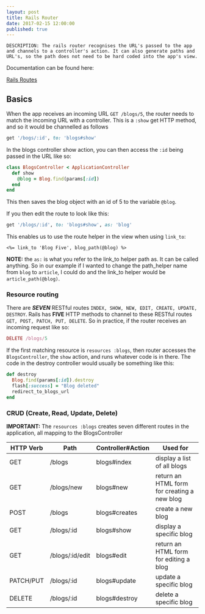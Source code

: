 ```yaml
---
layout: post
title: Rails Router
date: 2017-02-15 12:00:00
published: true
---
```



    DESCRIPTION: The rails router recognises the URL's passed to the app and channels to a controller's action. It can also generate paths and URL's, so the path does not need to be hard coded into the app's view.


Documentation can be found here:

[Rails Routes](http://guides.rubyonrails.org/routing.html)

## Basics

When the app receives an incoming URL `GET /blogs/5`, the router needs to match the incoming URL with a controller. This is a `:show` get HTTP method, and so it would be channelled as follows

```ruby
get '/bogs/:id', to: 'blogs#show'
```

In the blogs controller show action, you can then access the `:id` being passed in the URL like so:

```ruby
class BlogsController < ApplicationController
  def show
    @blog = Blog.find(params[:id])
  end
end
```

This then saves the blog object with an id of 5 to the variable `@blog`.

If you then edit the route to look like this:

```ruby
get '/blogs/:id', to: 'blogs#show', as: 'blog'
```

This enables us to use the route helper in the view when using `link_to`:

```erb
<%= link_to 'Blog Five', blog_path(@blog) %>
```

**NOTE:** the `as:` is what you refer to the link_to helper path as. It can be called anything. So in our example if I wanted to change the path_helper name from `blog` to `article`, I could do and the link_to helper would be `article_path(@blog)`.

### Resource routing

There are ***SEVEN*** RESTful routes `INDEX, SHOW, NEW, EDIT, CREATE, UPDATE, DESTROY`. Rails has **FIVE** HTTP methods to channel to these RESTful routes `GET, POST, PATCH, PUT, DELETE`. So in practice, if the router receives an incoming request like so:

```rb
DELETE /blogs/5
```

If the first matching resource is `resources :blogs`, then router accesses the `BlogsController`, the `show` action, and runs whatever code is in there. The code in the destroy controller would usually be something like this:

```rb
def destroy
  Blog.find(params[:id]).destroy
  flash[:success] = "Blog deleted"
  redirect_to_blogs_url
end
```

### CRUD (Create, Read, Update, Delete)
**IMPORTANT:** The `resources :blogs` creates seven different routes in the application, all mapping to the BlogsController

| HTTP Verb     | Path            | Controller#Action | Used for |
| ------------- | --------------- | ----------------- | ---------|
| GET           | /blogs          | blogs#index       | display a list of all blogs |
| GET           | /blogs/new      | blogs#new         | return an HTML form for creating a new blog |
| POST          | /blogs          | blogs#creates     | create a new blog |
| GET           | /blogs/:id      | blogs#show        | display a specific blog |
| GET           | /blogs/:id/edit | blogs#edit        | return an HTML form for editing a blog |
| PATCH/PUT     | /blogs/:id      | blogs#update      | update a specific blog |
| DELETE        | /blogs/:id      | blogs#destroy     | delete a specific blog |

